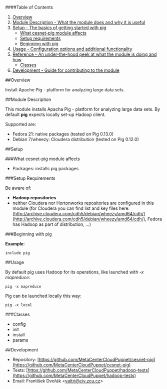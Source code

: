####Table of Contents

1. [Overview](#overview)
2. [Module Description - What the module does and why it is useful](#module-description)
3. [Setup - The basics of getting started with pig](#setup)
    * [What cesnet-pig module affects](#what-pig-affects)
    * [Setup requirements](#setup-requirements)
    * [Beginning with pig](#beginning-with-pig)
4. [Usage - Configuration options and additional functionality](#usage)
5. [Reference - An under-the-hood peek at what the module is doing and how](#reference)
    * [Classes](#classes)
6. [Development - Guide for contributing to the module](#development)

<a name="overview"></a>
##Overview

Install Apache Pig - platform for analyzing large data sets.

<a name="module-description"></a>
##Module Description

This module installs Apacha Pig - platform for analyzing large data sets. By default **pig** expects locally set-up Hadoop client.

Supported are:

* Fedora 21: native packages (tested on Pig 0.13.0)
* Debian 7/wheezy: Cloudera distribution (tested on Pig 0.12.0)

<a name="setup"></a>
##Setup

<a name="what-pig-affects"></a>
###What cesnet-pig module affects

* Packages: installs pig packages

<a name="setup-requirements"></a>
###Setup Requirements

Be aware of:

* **Hadoop repositories**
 * neither Cloudera nor Hortonworks repositories are configured in this module (for Cloudera you can find list and key files here: [http://archive.cloudera.com/cdh5/debian/wheezy/amd64/cdh/](http://archive.cloudera.com/cdh5/debian/wheezy/amd64/cdh/), Fedora has Hadoop as part of distribution, ...)

<a name="beginning-with-pig"></a>
###Beginning with pig

**Example**:

    include pig

<a name="usage"></a>
##Usage

By default pig uses Hadoop for its operations, like launched with *-x mapreduce*:

    pig -x mapreduce

Pig can be launched locally this way:

    pig -x local

<a name="classes"></a>
###Classes

* config
* init
* install
* params

<a name="development"></a>
##Development

* Repository: [https://github.com/MetaCenterCloudPuppet/cesnet-pig](https://github.com/MetaCenterCloudPuppet/cesnet-pig)
* Tests: [https://github.com/MetaCenterCloudPuppet/hadoop-tests](https://github.com/MetaCenterCloudPuppet/hadoop-tests)
* Email: František Dvořák &lt;valtri@civ.zcu.cz&gt;
